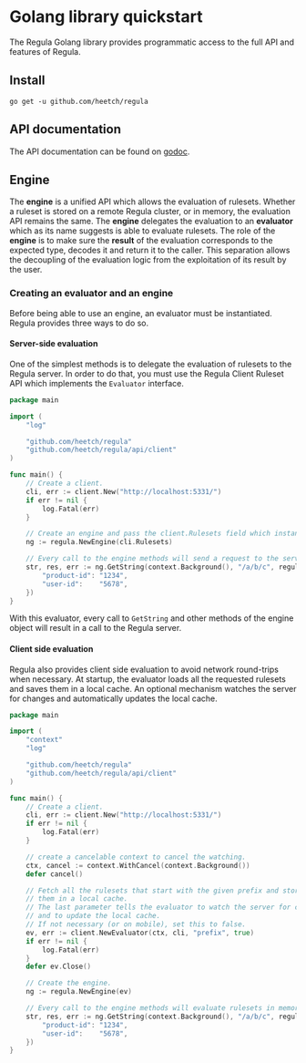 # Golang library quickstart

The Regula Golang library provides programmatic access to the full API and features of Regula.

## Install

```
go get -u github.com/heetch/regula
```

## API documentation

The API documentation can be found on [godoc](https://godoc.org/github.com/heetch/regula).

## Engine

The **engine** is a unified API which allows the evaluation of rulesets.  Whether a ruleset is stored on a remote Regula cluster, or in memory, the evaluation API remains the same. The **engine** delegates the evaluation to an **evaluator** which as its name suggests is able to evaluate rulesets. The role of the **engine** is to make sure the **result** of the evaluation corresponds to the expected type, decodes it and return it to the caller.
This separation allows the decoupling of the evaluation logic from the exploitation of its result by the user.

### Creating an evaluator and an engine

Before being able to use an engine, an evaluator must be instantiated.
Regula provides three ways to do so.

#### Server-side evaluation

One of the simplest methods is to delegate the evaluation of rulesets to the Regula server.
In order to do that, you must use the Regula Client Ruleset API which implements the `Evaluator` interface.

```go
package main

import (
	"log"

	"github.com/heetch/regula"
	"github.com/heetch/regula/api/client"
)

func main() {
	// Create a client.
	cli, err := client.New("http://localhost:5331/")
	if err != nil {
		log.Fatal(err)
	}

	// Create an engine and pass the client.Rulesets field which instantiates the regula.Evaluator interface.
	ng := regula.NewEngine(cli.Rulesets)

	// Every call to the engine methods will send a request to the server.
	str, res, err := ng.GetString(context.Background(), "/a/b/c", regula.Params{
		"product-id": "1234",
		"user-id":    "5678",
	})
}
```

With this evaluator, every call to `GetString` and other methods of the engine object will result in a call to the Regula server.

#### Client side evaluation

Regula also provides client side evaluation to avoid network round-trips when necessary.
At startup, the evaluator loads all the requested rulesets and saves them in a local cache.
An optional mechanism watches the server for changes and automatically updates the local cache.

```go
package main

import (
	"context"
	"log"

	"github.com/heetch/regula"
	"github.com/heetch/regula/api/client"
)

func main() {
	// Create a client.
	cli, err := client.New("http://localhost:5331/")
	if err != nil {
		log.Fatal(err)
	}

	// create a cancelable context to cancel the watching.
	ctx, cancel := context.WithCancel(context.Background())
	defer cancel()

	// Fetch all the rulesets that start with the given prefix and store
	// them in a local cache.
	// The last parameter tells the evaluator to watch the server for changes
	// and to update the local cache.
	// If not necessary (or on mobile), set this to false.
	ev, err := client.NewEvaluator(ctx, cli, "prefix", true)
	if err != nil {
		log.Fatal(err)
	}
	defer ev.Close()

	// Create the engine.
	ng := regula.NewEngine(ev)

	// Every call to the engine methods will evaluate rulesets in memory with no network round trip.
	str, res, err := ng.GetString(context.Background(), "/a/b/c", regula.Params{
		"product-id": "1234",
		"user-id":    "5678",
	})
}
```
